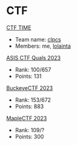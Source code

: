 # CTF

[CTF TIME](https://ctftime.org/user/173472)

- Team name: [clpcs](https://ctftime.org/team/270014)
- Members: me, [lolainta](https://ctftime.org/user/173427)

[ASIS CTF Quals 2023](https://asisctf.com/)

- Rank: 100/657
- Points: 131

[BuckeyeCTF 2023](https://ctf.osucyber.club/)

- Rank: 153/672
- Points: 883

[MapleCTF 2023](https://ctf.maplebacon.org/)

- Rank: 109/?
- Points: 300